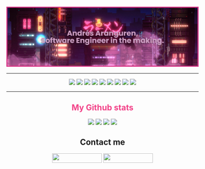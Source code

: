 
<!-- [![Andres' GitHub stats](https://github-readme-stats.vercel.app/api?username=afarangurens&hide=prs&count_private=true&show_icons=true&theme=radical)](https://github.com/afarangurens/github-readme-stats)

[![Top Langs](https://github-readme-stats.vercel.app/api/top-langs/?username=afarangurens&langs_count=5&layout=compact)](https://github.com/afarangurens/github-readme-stats)
-->
<p align="center">
	<img src="https://github.com/afarangurens/afarangurens/blob/main/Banner/banner.png">
	<!-- Background image taken from: https://www.artstation.com/artwork/5XeK8z -->
</p>

<hr>

<p align="center">
	<img src="https://img.shields.io/badge/-Python 3.10-f24187?style=flat-square&logo=python"/>
	<img src="https://img.shields.io/badge/-Django-f24187?style=flat-square&logo=django"/>
	<img src="https://img.shields.io/badge/-JavaScript-f24187?style=flat-square&logo=javascript"/>
	<img src="https://img.shields.io/badge/-React-f24187?style=flat-square&logo=react"/>
	<img src="https://img.shields.io/badge/-MongoDB-f24187?style=flat-square&logo=mongodb"/>
	<img src="https://img.shields.io/badge/-MySQL-f24187?style=flat-square&logo=mysql"/>
	<img src="https://img.shields.io/badge/-PostgreSQL-f24187?style=flat-square&logo=postgresql"/>
	<img src="https://img.shields.io/badge/-Git-f24187?style=flat-square&logo=git"/>
	<img src="https://img.shields.io/badge/-GitHub-f24187?style=flat-square&logo=github"/>
</p>

<hr>

<h2 align="center" style="color:#f24187"> My Github stats </h2>
<p align="center">
	<img src="https://github-readme-stats.vercel.app/api?username=afarangurens&hide=prs&count_private=true&show_icons=true&theme=radical"> 
	<img src="https://github-readme-stats.vercel.app/api/top-langs/?username=afarangurens&langs_count=5&theme=radical&hide=cython">
	<img src="https://github-readme-streak-stats.herokuapp.com/?user=afarangurens&show_icons=true&locale=en&layout=compact&theme=radical&line_height=0"/>
	<img src="https://activity-graph.herokuapp.com/graph?username=afarangurens&theme=redical">
</p> 

<h2 align="center"> Contact me </h2>
<p align="center">
<a href="mailto: afarangurens@unal.edu.co" target="blank"><img align="center" src="https://img.shields.io/badge/-afarangurens-c14438?style=flat-square&logo=Gmail&logoColor=white&link=mailto:afarangurens@unal.edu.co" alt="" height="25" width="130" /></a>
<a href="https://www.linkedin.com/in/andres-aranguren-silva/" target="blank"><img align="center" src="https://img.shields.io/badge/-afarangurens-blue?style=flat-square&logo=Linkedin&logoColor=white&link=https://www.linkedin.com/in/andres-aranguren-silva" alt="" height="25" width="130" /></a>
</p>
